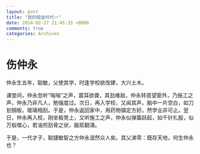 ```yaml
---
layout: post
title: "我的暗金时代一"
date: 2014-02-27 21:45:33 +0800
comments: true
categories: Archives
---
```

# 伤仲永

仲永生五年，聪敏，父使其学，时逢学校欲改建，大兴土木。

课堂间，仲永忽听“嗡嗡”之声，震耳欲聋，其劲难敌，仲永转首望窗外，乃施工之声，仲永乃非凡人，勉强度过。次日，再入学校，又闻其声，脑中一片空白，如刀划钢板，玻璃相刮。于是，仲永返回家中，用药物镇定方好。然学业非可止。翌日，仲永再入校，刚坐板凳上，又听施工之声，仲永似弹簧跃起，如千针扎股，似万蚁噬心，若油煎刮骨之状，脑浆翻涌。

于是，一代才子，聪捷敏智之方仲永泯然众人矣。其父涕零：既存天地，何生仲永也？